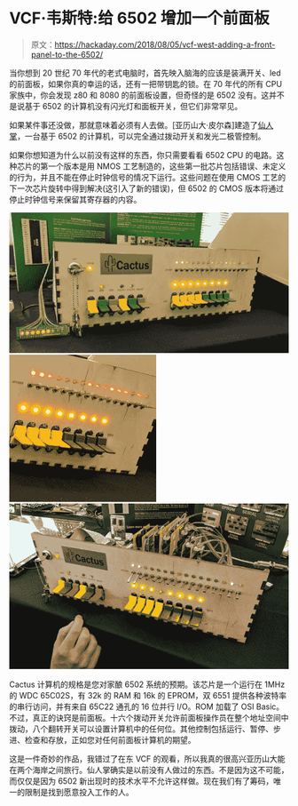 # VCF·韦斯特:给 6502 增加一个前面板

> 原文：<https://hackaday.com/2018/08/05/vcf-west-adding-a-front-panel-to-the-6502/>

当你想到 20 世纪 70 年代的老式电脑时，首先映入脑海的应该是装满开关、led 的前面板，如果你真的幸运的话，还有一把带钥匙的锁。在 70 年代的所有 CPU 家族中，你会发现 z80 和 8080 的前面板设置，但奇怪的是 6502 没有。这并不是说基于 6502 的计算机没有闪光灯和面板开关，但它们非常罕见。

如果某件事还没做，那就意味着必须有人去做。[亚历山大·皮尔森]建造了[仙人掌](http://commodorez.com/cactus.html)，一台基于 6502 的计算机，可以完全通过拨动开关和发光二极管控制。

如果你想知道为什么以前没有这样的东西，你只需要看看 6502 CPU 的电路。这种芯片的第一个版本是用 NMOS 工艺制造的，这些第一批芯片包括错误、未定义的行为，并且不能在停止时钟信号的情况下运行。这些问题在使用 CMOS 工艺的下一次芯片旋转中得到解决(这引入了新的错误)，但 6502 的 CMOS 版本将通过停止时钟信号来保留其寄存器的内容。

 [![Cactus4](img/85c366bb1d7232d994f10ee9a333d903.png "Cactus4")](https://hackaday.com/2018/08/05/vcf-west-adding-a-front-panel-to-the-6502/cactus4/)  [![Cactus3](img/e4f71bd5e2132150fe3b7faec7b45da2.png "Cactus3")](https://hackaday.com/2018/08/05/vcf-west-adding-a-front-panel-to-the-6502/cactus3/)  [![Cactus2](img/1dbe78d887cc1ae7decdc56254f10653.png "Cactus2")](https://hackaday.com/2018/08/05/vcf-west-adding-a-front-panel-to-the-6502/cactus2/) 

Cactus 计算机的规格是您对家酿 6502 系统的预期。该芯片是一个运行在 1MHz 的 WDC 65C02S，有 32k 的 RAM 和 16k 的 EPROM，双 6551 提供各种波特率的串行访问，并有来自 65C22 通孔的 16 位并行 I/O。ROM 加载了 OSI Basic。不过，真正的诀窍是前面板。十六个拨动开关允许前面板操作员在整个地址空间中拨动，八个翻转开关可以设置计算机中的任何位。其他控制包括运行、暂停、步进、检查和存放，正如您对任何前面板计算机的期望。

这是一件奇妙的作品，我错过了在东 VCF 的观看，所以我真的很高兴亚历山大能在两个海岸之间旅行。仙人掌确实是以前没有人做过的东西。不是因为这不可能，而仅仅是因为 6502 新出现时的技术水平不允许这样做。现在我们有了筹码，唯一的限制是找到愿意投入工作的人。